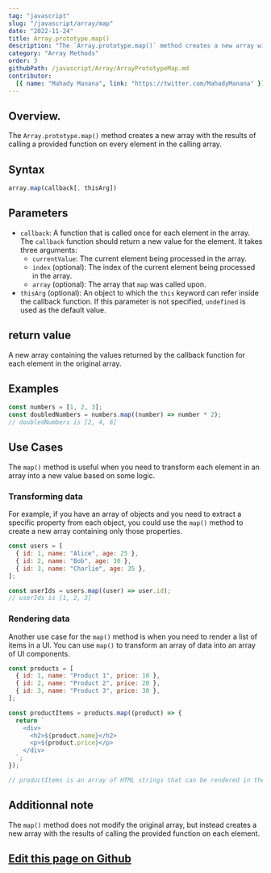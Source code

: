 ```yaml
---
tag: "javascript"
slug: "/javascript/array/map"
date: "2022-11-24"
title: Array.prototype.map()
description: "The `Array.prototype.map()` method creates a new array with the results of calling a provided function on every element in the calling array."
category: "Array Methods"
order: 3
githubPath: /javascript/Array/ArrayPrototypeMap.md
contributor:
  [{ name: "Mahady Manana", link: "https://twitter.com/MahadyManana" }]
---
```


## Overview.

The `Array.prototype.map()` method creates a new array with the results of calling a provided function on every element in the calling array.

## Syntax

```javascript
array.map(callback[, thisArg])
```

## Parameters

- `callback`: A function that is called once for each element in the array. The `callback` function should return a new value for the element. It takes three arguments:
  - `currentValue`: The current element being processed in the array.
  - `index` (optional): The index of the current element being processed in the array.
  - `array` (optional): The array that `map` was called upon.
- `thisArg` (optional): An object to which the `this` keyword can refer inside the callback function. If this parameter is not specified, `undefined` is used as the default value.

## return value

A new array containing the values returned by the callback function for each element in the original array.

## Examples

```javascript
const numbers = [1, 2, 3];
const doubledNumbers = numbers.map((number) => number * 2);
// doubledNumbers is [2, 4, 6]
```

## Use Cases

The `map()` method is useful when you need to transform each element in an array into a new value based on some logic.

### Transforming data

For example, if you have an array of objects and you need to extract a specific property from each object, you could use the `map()` method to create a new array containing only those properties.

```javascript
const users = [
  { id: 1, name: "Alice", age: 25 },
  { id: 2, name: "Bob", age: 30 },
  { id: 3, name: "Charlie", age: 35 },
];

const userIds = users.map((user) => user.id);
// userIds is [1, 2, 3]
```

### Rendering data

Another use case for the `map()` method is when you need to render a list of items in a UI. You can use `map()` to transform an array of data into an array of UI components.

```javascript
const products = [
  { id: 1, name: "Product 1", price: 10 },
  { id: 2, name: "Product 2", price: 20 },
  { id: 3, name: "Product 3", price: 30 },
];

const productItems = products.map((product) => {
  return `
    <div>
      <h2>${product.name}</h2>
      <p>${product.price}</p>
    </div>
  `;
});

// productItems is an array of HTML strings that can be rendered in the UI
```

## Additionnal note

The `map()` method does not modify the original array, but instead creates a new array with the results of calling the provided function on each element.

## <a href="https://github.com/mahady-manana/betatuto-docs/tree/main/docs/javascript/Array/ArrayPrototypeMap.md" target="_blank">Edit this page on Github</a>
